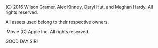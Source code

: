(C) 2016 Wilson Gramer, Alex Kinney, Daryl Hut, and Meghan Hardy. All rights reserved.

All assets used belong to their respective owners.

iMovie (C) Apple Inc. All rights reserved.


GOOD DAY SIR!
